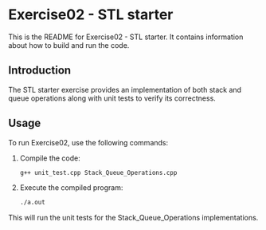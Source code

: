 # Exercise02 - STL starter

This is the README for Exercise02 - STL starter. It contains information about how to build and run the code.

## Introduction

The STL starter exercise provides an implementation of both stack and queue operations along with unit tests to verify its correctness.

## Usage

To run Exercise02, use the following commands:

1. Compile the code:

    ```bash
    g++ unit_test.cpp Stack_Queue_Operations.cpp
    ```

2. Execute the compiled program:

    ```bash
    ./a.out
    ```

This will run the unit tests for the Stack_Queue_Operations implementations.

